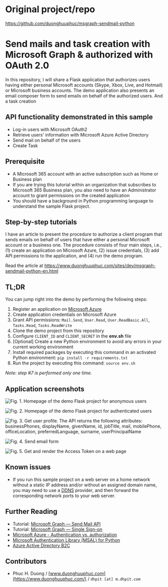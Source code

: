 ﻿# Original project/repo

https://github.com/duonghuuphuc/msgraph-sendmail-python

# Send mails and task creation with Microsoft Graph & authorized with OAuth 2.0

In this repository, I will share a Flask application that authorizes users having either personal Microsoft accounts (Skype, Xbox, Live, and Hotmail) or Microsoft business accounts. The demo application also presents an email composer form to send emails on behalf of the authorized users. And a task creation


## API functionality demonstrated in this sample

 - Log-in users with Microsoft OAuth2
 - Retrieve users' information with Microsoft Azure Active Directory
 - Send mail on behalf of the users
 - Create Task

## Prerequisite

 - A Microsoft 365 account with an active subscription such as Home or Business plan
 - If you are trying this tutorial within an organization that subscribes to Microsoft 365 Business plan, you also need to have an Administrator account to grant permissions on the created application
 - You should have a background in Python programming language to understand the sample Flask project.

## Step-by-step tutorials

I have an article to present the procedure to authorize a client program that sends emails on behalf of users that have either a personal Microsoft account or a business one. The procedure consists of four main steps, i.e., (1) create an application on Microsoft Azure, (2) issue credentials, (3) add API permissions to the application, and (4) run the demo program.

Read the article at https://www.duonghuuphuc.com/sites/dev/msgraph-sendmail-python-en.html

## TL;DR

You can jump right into the demo by performing the following steps:

 1. Register an application on [Microsoft Azure](https://go.microsoft.com/fwlink/?linkid=2083908)
 2. Create application credentials on Microsoft Azure
 3. Grant API permissions: `Mail.Send`, `User.Read`, `User.ReadBasic.All`, `Tasks.Read`, `Tasks.ReadWrite` 
 4. Clone the demo project from this repository
 5. Configure `CLIENT_ID` and `CLIENT_SECRET` in the **env.sh** file
 6. [Optional] Create a new Python environment to avoid any errors in your current working environment
 7. Install required packages by executing this command in an activated Python environment: `pip install -r requirements.txt`
 8. Run the project by executing this command: `source env.sh`

*Note: step #7 is performed only one time.*

## Application screenshots

![Fig. 1. Homepage of the demo Flask project for anonymous users](https://www.duonghuuphuc.com/sites/dev/static/img/20220526A/app-screenshot-01.png)

![Fig. 2. Homepage of the demo Flask project for authenticated users](https://www.duonghuuphuc.com/sites/dev/static/img/20220526A/app-screenshot-02.png)

![Fig. 3. Get user profile. The API returns the following attributes: businessPhones, displayName, givenName, id, jobTitle, mail, mobilePhone, officeLocation, preferredLanguage, surname, userPrincipalName](https://www.duonghuuphuc.com/sites/dev/static/img/20220526A/app-screenshot-03.png?)

![Fig. 4. Send email form](https://www.duonghuuphuc.com/sites/dev/static/img/20220526A/app-screenshot-04.png)

![Fig. 5. Get and render the Access Token on a web page](https://www.duonghuuphuc.com/sites/dev/static/img/20220526A/app-screenshot-05.png)

## Known issues

 - If you run this sample project on a web server on a home network without a static IP address and/or without an assigned domain name, you may need to use a [DDNS](https://www.cloudflare.com/learning/dns/glossary/dynamic-dns/) provider, and then forward the corresponding network ports to your web server.

## Further Reading

 - Tutorial: [Microsoft Graph — Send Mail API](https://www.duonghuuphuc.com/sites/dev/msgraph-sendmail-python-en.html)
 - Tutorial: [Microsoft Graph — Single Sign-on](https://www.duonghuuphuc.com/sites/dev/msgraph-sso-python-en.html)
 - [Microsoft Azure - Authentication vs. authorization](https://docs.microsoft.com/en-us/azure/active-directory/develop/authentication-vs-authorization)
 - [Microsoft Authentication Library (MSAL) for Python](https://docs.microsoft.com/en-us/python/api/overview/azure/active-directory?view=azure-python)
 - [Azure Active Directory B2C](https://azure.microsoft.com/en-us/services/active-directory/external-identities/b2c/#overview)

## Contributors

 - Phuc H. Duong / [www.duonghuuphuc.com](https://www.duonghuuphuc.com/) / `dhpit [at] m.dhpit.com`

